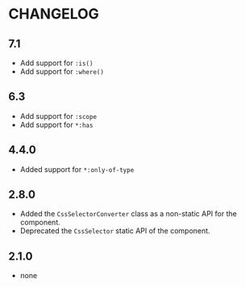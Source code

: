 CHANGELOG
=========

7.1
---

 * Add support for `:is()`
 * Add support for `:where()`

6.3
---

 * Add support for `:scope`
 * Add support for `*:has`

4.4.0
-----

 * Added support for `*:only-of-type`

2.8.0
-----

 * Added the `CssSelectorConverter` class as a non-static API for the component.
 * Deprecated the `CssSelector` static API of the component.

2.1.0
-----

 * none
